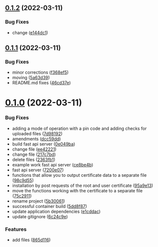 ## [0.1.2](https://github.com/devind-team/CryptoPro-pycades/compare/v0.1.1...v0.1.2) (2022-03-11)


### Bug Fixes

* change ([e144dc1](https://github.com/devind-team/CryptoPro-pycades/commit/e144dc18425410665735f5df69eec01b9f301819))



## [0.1.1](https://github.com/devind-team/CryptoPro-pycades/compare/v0.1.0...v0.1.1) (2022-03-11)


### Bug Fixes

* minor corrections ([f368ef5](https://github.com/devind-team/CryptoPro-pycades/commit/f368ef51cedffae77e2bb045e28f201a696f64a1))
* moving ([5a63d39](https://github.com/devind-team/CryptoPro-pycades/commit/5a63d39dc7c5c1da433d49a53d8d11968d322ade))
* README.md fixes ([46cd37e](https://github.com/devind-team/CryptoPro-pycades/commit/46cd37ea57bc9da6608f7e7ce87a03a753d25b0f))



# [0.1.0](https://github.com/devind-team/CryptoPro-pycades/compare/95a9e13181dedb8ba56f58a79e3003bd9ca1f3dc...v0.1.0) (2022-03-11)


### Bug Fixes

* adding a mode of operation with a pin code and adding checks for uploaded files ([7d98192](https://github.com/devind-team/CryptoPro-pycades/commit/7d98192ee794b7288a97e0cb5d9c611e69199356))
* amendments ([dcc59dd](https://github.com/devind-team/CryptoPro-pycades/commit/dcc59dd064e727f1f702746d6108d3f766306182))
* build fast api server ([0e049ba](https://github.com/devind-team/CryptoPro-pycades/commit/0e049ba18fe372b07a125192a5ac4a030efe723d))
* change file ([ee42221](https://github.com/devind-team/CryptoPro-pycades/commit/ee42221b9acebd36df292e896872ca9c399e12ca))
* change file ([217c7bd](https://github.com/devind-team/CryptoPro-pycades/commit/217c7bd3cd1b817293a27d115300cbe9f2cd5cdb))
* delete files ([2363fb1](https://github.com/devind-team/CryptoPro-pycades/commit/2363fb1949c1dbb590d1397815bd74f300f09f04))
* example work fast api server ([ce8be4b](https://github.com/devind-team/CryptoPro-pycades/commit/ce8be4b0924da18b94a4b6a4d4a748e2992c3c5f))
* fast api server ([7200e07](https://github.com/devind-team/CryptoPro-pycades/commit/7200e07330e59d2fd2e99c161fb0f65bf73db0c5))
* functions that allow you to output certificate data to a separate file ([98c9d55](https://github.com/devind-team/CryptoPro-pycades/commit/98c9d559cc3f966347d0ecce88df812dbe941a74))
* installation by post requests of the root and user certificate ([95a9e13](https://github.com/devind-team/CryptoPro-pycades/commit/95a9e13181dedb8ba56f58a79e3003bd9ca1f3dc))
* move the functions working with the certificate to a separate file ([75c2911](https://github.com/devind-team/CryptoPro-pycades/commit/75c2911d82e6fb8611e441260cf384a00189b44b))
* rename project ([5b30061](https://github.com/devind-team/CryptoPro-pycades/commit/5b30061fdf5e24e73c738aa6bd3db09540764b82))
* successful container build ([5dd8f87](https://github.com/devind-team/CryptoPro-pycades/commit/5dd8f8721ba74dc1ed327be5ce772488c06a2b08))
* update application dependencies ([e1cddac](https://github.com/devind-team/CryptoPro-pycades/commit/e1cddaccbfaa8a76b07207608c38f16f072425de))
* update gitignore ([6c24c9e](https://github.com/devind-team/CryptoPro-pycades/commit/6c24c9e259aa3ad9f4dabf73d340690a297ee27a))


### Features

* add files ([865d116](https://github.com/devind-team/CryptoPro-pycades/commit/865d1163065549ce881fdc3a6aaa294a1d9a5bb4))



